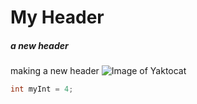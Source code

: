 # My Header
##### a new header
making a new header
![Image of Yaktocat](https://octodex.github.com/images/yaktocat.png)

``` c++
int myInt = 4;
```
